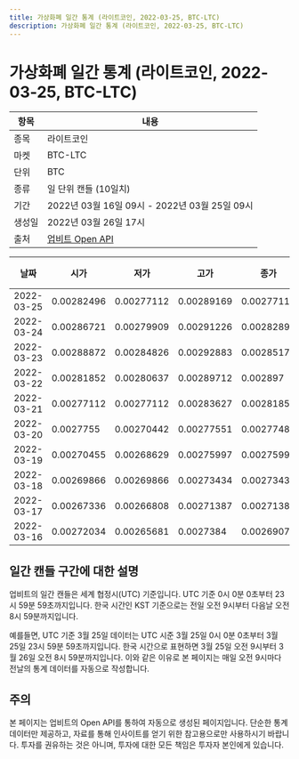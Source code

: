 ```yaml
---
title: 가상화폐 일간 통계 (라이트코인, 2022-03-25, BTC-LTC)
description: 가상화폐 일간 통계 (라이트코인, 2022-03-25, BTC-LTC)
---
```



가상화폐 일간 통계 (라이트코인, 2022-03-25, BTC-LTC)
===

|항목|내용|
|--|--|
|종목|라이트코인|
|마켓|BTC-LTC|
|단위|BTC|
|종류|일 단위 캔들 (10일치)|
|기간|2022년 03월 16일 09시 - 2022년 03월 25일 09시|
|생성일|2022년 03월 26일 17시|
|출처|[업비트 Open API](https://docs.upbit.com)|


|날짜|시가|저가|고가|종가|비고|
|--|--|--|--|--|--|
|2022-03-25|0.00282496|0.00277112|0.00289169|0.00277112|    |
|2022-03-24|0.00286721|0.00279909|0.00291226|0.0028289|    |
|2022-03-23|0.00288872|0.00284826|0.00292883|0.00285176|    |
|2022-03-22|0.00281852|0.00280637|0.00289712|0.002897|    |
|2022-03-21|0.00277112|0.00277112|0.00283627|0.00281852|    |
|2022-03-20|0.0027755|0.00270442|0.00277551|0.00277489|    |
|2022-03-19|0.00270455|0.00268629|0.00275997|0.00275997|    |
|2022-03-18|0.00269866|0.00269866|0.00273434|0.00273434|    |
|2022-03-17|0.00267336|0.00266808|0.00271387|0.00271387|    |
|2022-03-16|0.00272034|0.00265681|0.0027384|0.00269076|    |


일간 캔들 구간에 대한 설명
---


업비트의 일간 캔들은 세계 협정시(UTC) 기준입니다. 
UTC 기준 0시 0분 0초부터 23시 59분 59초까지입니다. 
한국 시간인 KST 기준으로는 전일 오전 9시부터 다음날 오전 8시 59분까지입니다. 


예를들면, UTC 기준 3월 25일 데이터는 UTC 시준 3월 25일 0시 0분 0초부터 3월 25일 23시 59분 59초까지입니다. 
한국 시간으로 표현하면 3월 25일 오전 9시부터 3월 26일 오전 8시 59분까지입니다. 
이와 같은 이유로 본 페이지는 매일 오전 9시마다 전날의 통계 데이터를 자동으로 작성합니다. 


주의
---


본 페이지는 업비트의 Open API를 통하여 자동으로 생성된 페이지입니다. 
단순한 통계 데이터만 제공하고, 자료를 통해 인사이트를 얻기 위한 참고용으로만 사용하시기 바랍니다. 
투자를 권유하는 것은 아니며, 투자에 대한 모든 책임은 투자자 본인에게 있습니다. 
